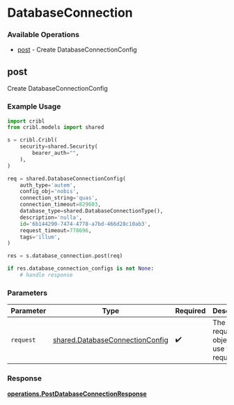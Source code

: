 # DatabaseConnection

### Available Operations

* [post](#post) - Create DatabaseConnectionConfig

## post

Create DatabaseConnectionConfig

### Example Usage

```python
import cribl
from cribl.models import shared

s = cribl.Cribl(
    security=shared.Security(
        bearer_auth="",
    ),
)

req = shared.DatabaseConnectionConfig(
    auth_type='autem',
    config_obj='nobis',
    connection_string='quas',
    connection_timeout=829603,
    database_type=shared.DatabaseConnectionType(),
    description='nulla',
    id='6b144290-7474-4778-a7bd-466d28c10ab3',
    request_timeout=778696,
    tags='illum',
)

res = s.database_connection.post(req)

if res.database_connection_configs is not None:
    # handle response
```

### Parameters

| Parameter                                                                          | Type                                                                               | Required                                                                           | Description                                                                        |
| ---------------------------------------------------------------------------------- | ---------------------------------------------------------------------------------- | ---------------------------------------------------------------------------------- | ---------------------------------------------------------------------------------- |
| `request`                                                                          | [shared.DatabaseConnectionConfig](../../models/shared/databaseconnectionconfig.md) | :heavy_check_mark:                                                                 | The request object to use for the request.                                         |


### Response

**[operations.PostDatabaseConnectionResponse](../../models/operations/postdatabaseconnectionresponse.md)**


